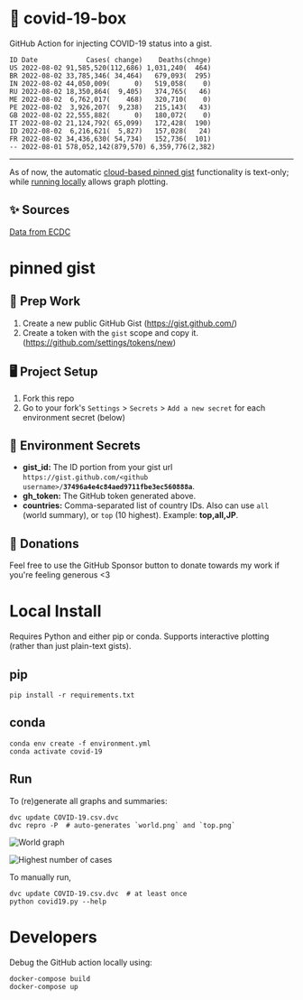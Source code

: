 # 🏥 covid-19-box

GitHub Action for injecting COVID-19 status into a gist.

```
ID Date            Cases( change)    Deaths(chnge)
US 2022-08-02 91,585,520(112,686) 1,031,240(  464)
BR 2022-08-02 33,785,346( 34,464)   679,093(  295)
IN 2022-08-02 44,050,009(      0)   519,058(    0)
RU 2022-08-02 18,350,864(  9,405)   374,765(   46)
ME 2022-08-02  6,762,017(    468)   320,710(    0)
PE 2022-08-02  3,926,207(  9,238)   215,143(   43)
GB 2022-08-02 22,555,882(      0)   180,072(    0)
IT 2022-08-02 21,124,792( 65,099)   172,428(  190)
ID 2022-08-02  6,216,621(  5,827)   157,028(   24)
FR 2022-08-02 34,436,630( 54,734)   152,736(  101)
-- 2022-08-01 578,052,142(879,570) 6,359,776(2,382)
```

---

As of now, the automatic [cloud-based pinned gist](#pinned-gist) functionality is text-only;
while [running locally](#local-install) allows graph plotting.

## ✨ Sources

[Data from ECDC](https://www.ecdc.europa.eu/en/publications-data/download-todays-data-geographic-distribution-covid-19-cases-worldwide)

# pinned gist

## 🎒 Prep Work
1. Create a new public GitHub Gist (https://gist.github.com/)
1. Create a token with the `gist` scope and copy it. (https://github.com/settings/tokens/new)

## 🖥 Project Setup
1. Fork this repo
1. Go to your fork's `Settings` > `Secrets` > `Add a new secret` for each environment secret (below)

## 🤫 Environment Secrets
- **gist_id:** The ID portion from your gist url `https://gist.github.com/<github username>/`**`37496a4e4c84aed9711fbe3ec560888a`**.
- **gh_token:** The GitHub token generated above.
- **countries:** Comma-separated list of country IDs. Also can use `all` (world summary), or `top` (10 highest). Example: **top,all,JP**.

## 💸 Donations

Feel free to use the GitHub Sponsor button to donate towards my work if you're feeling generous <3

# Local Install

Requires Python and either pip or conda. Supports interactive plotting (rather than just plain-text gists).

## pip

```
pip install -r requirements.txt
```

## conda

```
conda env create -f environment.yml
conda activate covid-19
```

## Run

To (re)generate all graphs and summaries:

```
dvc update COVID-19.csv.dvc
dvc repro -P  # auto-generates `world.png` and `top.png`
```

![World graph](world.png)

![Highest number of cases](top.png)

To manually run,

```
dvc update COVID-19.csv.dvc  # at least once
python covid19.py --help
```

# Developers

Debug the GitHub action locally using:

```
docker-compose build
docker-compose up
```
